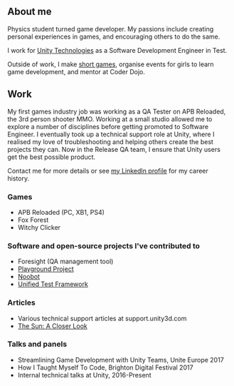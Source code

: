 ## About me

Physics student turned game developer. My passions include creating personal experiences in games, and encouraging others to do the same.

I work for [Unity Technologies](http://unity3d.com/) as a Software Development Engineer in Test.

Outside of work, I make [short games](https://sophiaaar.itch.io/), organise events for girls to learn game development, and mentor at Coder Dojo.

## Work

My first games industry job was working as a QA Tester on APB Reloaded, the 3rd person shooter MMO. Working at a small studio allowed me to explore a number of disciplines before getting promoted to Software Engineer. I eventually took up a technical support role at Unity, where I realised my love of troubleshooting and helping others create the best projects they can. Now in the Release QA team, I ensure that Unity users get the best possible product.

Contact me for more details or see [my LinkedIn profile](https://www.linkedin.com/in/sophia-clarke-627b328b/) for my career history.

### Games
- APB Reloaded (PC, XB1, PS4)
- Fox Forest
- Witchy Clicker

### Software and open-source projects I've contributed to
- Foresight (QA management tool)
- [Playground Project](https://github.com/sophiaaar/PlaygroundProject)
- [Noobot](https://github.com/sophiaaar/noobot)
- [Unified Test Framework](https://github.com/Unity-Technologies/UTF_Core)

### Articles
- Various technical support articles at support.unity3d.com
- [The Sun: A Closer Look](https://the-gist.org/2014/03/the-sun-a-closer-look/)

### Talks and panels
- Streamlining Game Development with Unity Teams, Unite Europe 2017
- How I Taught Myself To Code, Brighton Digital Festival 2017
- Internal technical talks at Unity, 2016-Present
